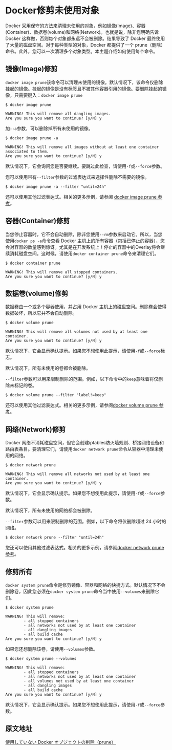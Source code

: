 # Docker修剪未使用对象

Docker 采用保守的方法来清理未使用的对象，例如镜像(Image)、容器(Container)、数据卷(volume)和网络(Network)。也就是说，除非您明确告诉 Docker 这样做，否则每个对象都永远不会被删除。结果导致了 Docker 最终使用了大量的磁盘空间。对于每种类型的对象，Docker 都提供了一个 prune（删除）命令。此外，您可以一次清理多个对象类型。本主题介绍如何使用每个命令。

## 镜像(Image)修剪

`docker image prune`该命令可以清理未使用的镜像。默认情况下，该命令仅删除挂起的镜像。挂起的镜像是没有标签且不被其他容器引用的镜像。要删除挂起的镜像，只需要键入：`docker image prune`

```shell
$ docker image prune

WARNING! This will remove all dangling images.
Are you sure you want to continue? [y/N] y
```

加`--a`参数，可以删除掉所有未使用的镜像。

```shell
$ docker image prune -a

WARNING! This will remove all images without at least one container associated to them.
Are you sure you want to continue? [y/N] y
```

默认情况下，它会询问您是否要继续。要跳过此检查，请使用`-f`或`--force`参数。

您可以使用带有`--filter`参数的过滤表达式来选择性删除不需要的镜像。

```shell
$ docker image prune -a --filter "until=24h"
```

还可以使用其他过滤表达式。相关的更多示例，请参阅 [docker image prune 参考](https://docs.docker.jp/engine/reference/commandline/image_prune.html)。

## 容器(Container)修剪

当您停止容器时，它不会自动删除，除非您使用`--rm`参数来启动它。所以，当您使用`docker ps -a`命令查看 Docker 主机上的所有容器（包括已停止的容器），您会对容器的数量感到惊讶。尤其是在开发系统上！停止的容器中的Overlay将会继续消耗磁盘空间。这时候，请使用`docker container prune`命令来清理它们。

```shell
$ docker container prune

WARNING! This will remove all stopped containers.
Are you sure you want to continue? [y/N] y
```

## 数据卷(volume)修剪

数据卷由一个或多个容器使用，并占用 Docker 主机上的磁盘空间。删除卷会使得数据破坏，所以它并不会自动删除。

```shell
$ docker volume prune

WARNING! This will remove all volumes not used by at least one container.
Are you sure you want to continue? [y/N] y
```

默认情况下，它会显示确认提示。如果您不想使用此提示，请使用`-f`或`--force`标志。

默认情况下，所有未使用的卷都会被删除。

`--filter`参数可以用来限制删除的范围。例如，以下命令中的`keep`意味着将仅删除未标记的卷。

```shell
$ docker volume prune --filter "label!=keep"
```

还可以使用其他过滤表达式。相关的更多示例，请参阅[docker volume prune 参考]()。

## 网络(Network)修剪

Docker 网络不消耗磁盘空间，但它会创建iptables防火墙规则、桥接网络设备和路由表条目。要清理它们，请使用`docker network prune`命令从容器中清理未使用的网络。

```shell
$ docker network prune

WARNING! This will remove all networks not used by at least one container.
Are you sure you want to continue? [y/N] y
```

默认情况下，它会显示确认提示。如果您不想使用此提示，请使用`-f`或`--force`参数。

默认情况下，所有未使用的网络都会被删除。

`--filter`参数可以用来限制删除的范围。例如，以下命令将仅删除超过 24 小时的网络。

```shell
$ docker network prune --filter "until=24h"
```

您还可以使用其他过滤表达式。相关的更多示例，请参阅[docker network prune 参考](https://docs.docker.jp/engine/reference/commandline/network_prune.html)。

## 修剪所有

`docker system prune`命令是修剪镜像、容器和网络的快捷方式。默认情况下不会删除卷，因此您必须在`docker system prune`命令当中使用`--volumes`来删除它们。

```shell
$ docker system prune

WARNING! This will remove:
        - all stopped containers
        - all networks not used by at least one container
        - all dangling images
        - all build cache
Are you sure you want to continue? [y/N] y
```

如果您还想删除该卷，请使用`--volumes`参数。

```shell
$ docker system prune --volumes

WARNING! This will remove:
        - all stopped containers
        - all networks not used by at least one container
        - all volumes not used by at least one container
        - all dangling images
        - all build cache
Are you sure you want to continue? [y/N] y
```

默认情况下，它会显示确认提示。如果您不想使用此提示，请使用`-f`或`--force`参数。

## 原文地址

[使用していない Docker オブジェクトの削除（prune）](https://docs.docker.jp/config/pruning.html)
